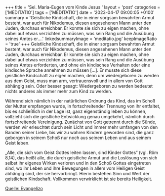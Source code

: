+++
title = 'Sel. Maria-Eugen vom Kinde Jesus  '
layout = 'post'
categories = ['MEDITATIO']
tags = ['MEDITATIO']
date = '2023-04-17 09:00:05 +0100'
summary = 'Geistliche Kindschaft, die in einer sorgsam bewahrten Armut besteht, war auch für Nikodemus, diesen angesehenen Mann unter den Juden, durchaus erreichbar. Er konnte sie sich zu eigen machen, ohne dabei auf etwas verzichten zu müssen, was sein Rang und die Ausübung seines Amtes er....'
linkedsummaryImage = 'meditatio.jpg'
keepImageRatio = 'true'
+++
Geistliche Kindschaft, die in einer sorgsam bewahrten Armut besteht, war auch für Nikodemus, diesen angesehenen Mann unter den Juden, durchaus erreichbar. Er konnte sie sich zu eigen machen, ohne dabei auf etwas verzichten zu müssen, was sein Rang und die Ausübung seines Amtes erforderten, und ohne ein kindisches Verhalten oder eine kindische Sprache annehmen zu müssen […].<!--more--> Er musste sich diese geistliche Kindschaft zu eigen machen, denn um wiedergeboren zu werden aus dem Geist, muss man arm, vertrauensvoll und in allem von Gott abhängig sein. Oder besser gesagt: Wiedergeboren zu werden bedeutet nichts anderes als immer mehr zum Kind zu werden.

Während sich nämlich in der natürlichen Ordnung das Kind, das im Schoß der Mutter empfangen wurde, in fortschreitender Trennung von ihr entfaltet, bis es schließlich in der Lage ist, ganz eigenständig leben zu können, vollzieht sich die geistliche Entwicklung genau umgekehrt, nämlich durch fortschreitende Vereinigung. Zunächst von Gott getrennt durch die Sünde, werden wir erleuchtet durch sein Licht und immer mehr umfangen von den Banden seiner Liebe, bis wir zu wahren Kindern geworden sind, die ganz geborgen in seinem Schoß nur noch aus seinem Leben und aus seinem Geist leben.

„Alle, die sich vom Geist Gottes leiten lassen, sind Kinder Gottes“ (vgl. Röm 8,14), das heißt alle, die durch geistliche Armut und die Loslösung von sich selbst ihr eigenes Wirken verloren und in den Schoß Gottes eingetreten sind, wo ihr Leben und ihre Bewegungen in allem vom Heiligen Geist abhängig sind, der sie hervorbringt. Hierin bestehen Sinn und Wert der geistlichen Kindschaft. Vollkommen verwirklicht ist sie bereits Heiligkeit.



[Quelle: Evangelizo](https://evangeliumtagfuertag.org/DE/gospel)
